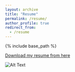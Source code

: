 ```yaml
---
layout: archive
title: "Resume"
permalink: /resume/
author_profile: true
redirect_from:
  - /resume
---
```


{% include base_path %}

[Download my resume from here](http://m-a-c-e.github.io/website/_pages/Resume.pdf)

![Alt Text](http://m-a-c-e.github.io/website/files/giphy.gif)

